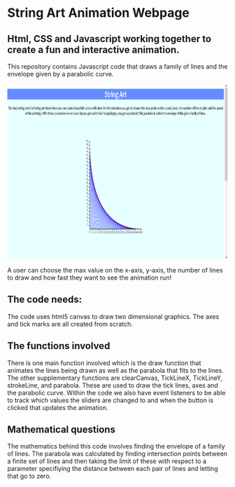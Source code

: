 # String Art Animation Webpage


## Html, CSS and Javascript working together to create a fun and interactive animation.
This repository contains Javascript code that draws a family of lines and the envelope given by a parabolic curve.  

<img src="stringartpage.png" alt="alt text" width="700" height="400">

A user can choose the max value on the x-axis, y-axis, the number of lines to draw and how fast they want to see the animation run!  

## The code needs:
The code uses html5 canvas to draw two dimensional graphics.  The axes and tick marks are all created from scratch.

## The functions involved
There is one main function involved which is the draw function that animates the lines being drawn as well as the parabola that fits to the lines.  The other supplementary functions are clearCanvas, TickLineX, TickLineY, strokeLine, and parabola.  These are used to draw the tick lines, axes and the parabolic curve. Within the code we also have event listeners to be able to track which values the sliders are changed to and when the button is clicked that updates the animation. 

## Mathematical questions

The mathematics behind this code involves finding the envelope of a family of lines.  The parabola was calculated by finding intersection points between a finite set of lines and then taking the limit of these with respect to a parameter specifiying the distance between each pair of lines and letting that go to zero.

